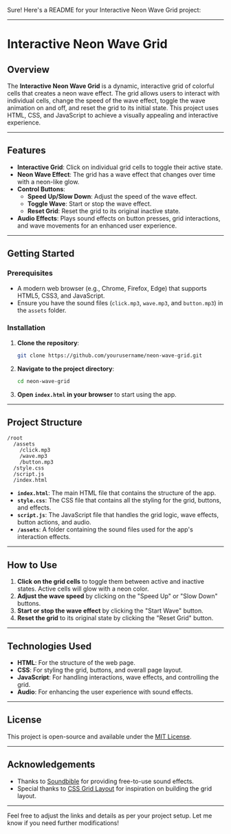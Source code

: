 Sure! Here's a README for your Interactive Neon Wave Grid project:

---

# Interactive Neon Wave Grid

## Overview
The **Interactive Neon Wave Grid** is a dynamic, interactive grid of colorful cells that creates a neon wave effect. The grid allows users to interact with individual cells, change the speed of the wave effect, toggle the wave animation on and off, and reset the grid to its initial state. This project uses HTML, CSS, and JavaScript to achieve a visually appealing and interactive experience.

---

## Features

- **Interactive Grid**: Click on individual grid cells to toggle their active state.
- **Neon Wave Effect**: The grid has a wave effect that changes over time with a neon-like glow.
- **Control Buttons**: 
  - **Speed Up/Slow Down**: Adjust the speed of the wave effect.
  - **Toggle Wave**: Start or stop the wave effect.
  - **Reset Grid**: Reset the grid to its original inactive state.
- **Audio Effects**: Plays sound effects on button presses, grid interactions, and wave movements for an enhanced user experience.

---

## Getting Started

### Prerequisites

- A modern web browser (e.g., Chrome, Firefox, Edge) that supports HTML5, CSS3, and JavaScript.
- Ensure you have the sound files (`click.mp3`, `wave.mp3`, and `button.mp3`) in the `assets` folder.

### Installation

1. **Clone the repository**:

   ```bash
   git clone https://github.com/yourusername/neon-wave-grid.git
   ```

2. **Navigate to the project directory**:

   ```bash
   cd neon-wave-grid
   ```

3. **Open `index.html` in your browser** to start using the app.

---

## Project Structure

```
/root
  /assets
    /click.mp3
    /wave.mp3
    /button.mp3
  /style.css
  /script.js
  /index.html
```

- **`index.html`**: The main HTML file that contains the structure of the app.
- **`style.css`**: The CSS file that contains all the styling for the grid, buttons, and effects.
- **`script.js`**: The JavaScript file that handles the grid logic, wave effects, button actions, and audio.
- **`/assets`**: A folder containing the sound files used for the app's interaction effects.

---

## How to Use

1. **Click on the grid cells** to toggle them between active and inactive states. Active cells will glow with a neon color.
2. **Adjust the wave speed** by clicking on the "Speed Up" or "Slow Down" buttons.
3. **Start or stop the wave effect** by clicking the "Start Wave" button.
4. **Reset the grid** to its original state by clicking the "Reset Grid" button.

---

## Technologies Used

- **HTML**: For the structure of the web page.
- **CSS**: For styling the grid, buttons, and overall page layout.
- **JavaScript**: For handling interactions, wave effects, and controlling the grid.
- **Audio**: For enhancing the user experience with sound effects.

---

## License

This project is open-source and available under the [MIT License](LICENSE).

---

## Acknowledgements

- Thanks to [Soundbible](http://soundbible.com/) for providing free-to-use sound effects.
- Special thanks to [CSS Grid Layout](https://css-tricks.com/snippets/css/complete-guide-grid/) for inspiration on building the grid layout.

---

Feel free to adjust the links and details as per your project setup. Let me know if you need further modifications!